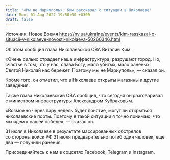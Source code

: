 ```yaml
---
title: "«Мы не Мариуполь». Ким рассказал о ситуации в Николаеве"
date: Mon, 01 Aug 2022 19:58:00 +0300
draft: false
---
```

Источник: Новое Время https://nv.ua/ukraine/events/kim-rasskazal-o-situacii-v-nikolaeve-novosti-nikolaeva-50260346.html


 Об этом сообщил глава Николаевской ОВА Виталий Ким.

«Очень сильно страдает наша инфраструктура, разрушают город. Но, счастье в том, что у нас, слава Богу, мало убитых, мало раненых. Святой Николай нас бережет. Поэтому мы не Мариуполь», — сказал он.

Кроме того, он отметил, что в Николаеве открыты магазины и другие заведения.

Также глава Николаевский ОВА сообщил, что сегодня он разговаривал с министром инфраструктуры Александром Кубраковым.

«Возможно через пару недель будет понятие, могут ли открыться николаевские порты. Поэтому в такой ситуации я точно понимаю, что мы идем к нашей победе», — сказал он.

 31 июля в Николаеве в результате массированных обстрелов со стороны войск РФ 31 июля предварительно погиб один человек, еще два — получили ранения.

Присоединяйтесь к нам в соцсетях Facebook, Telegram и Instagram.
